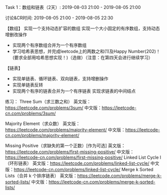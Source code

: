 Task 1：数组和链表（2天）: 2019-08-03 21:00 - 2019-08-05 21:00

讨论&CR时间: 2019-08-05 21:00 - 2019-08-05 22:30

 【数组】 实现一个支持动态扩容的数组
实现一个大小固定的有序数组，支持动态增删改操作
- 实现两个有序数组合并为一个有序数组
- 学习哈希表思想，并完成leetcode上的两数之和(1)及Happy Number(202)！(要求全部用哈希思想实现！)（选做）（注意：在第四天会进行继续学习）

【链表】
- 实现单链表、循环链表、双向链表，支持增删操作
- 实现单链表反转
- 实现两个有序的链表合并为一个有序链表
实现求链表的中间结点

练习：
 Three Sum（求三数之和）
英文版：https://leetcode.com/problems/3sum/
中文版：https://leetcode-cn.com/problems/3sum/

Majority Element（求众数）
英文版：https://leetcode.com/problems/majority-element/
中文版：https://leetcode-cn.com/problems/majority-element/

Missing Positive（求缺失的第一个正数）[作为可选]
英文版：https://leetcode.com/problems/first-missing-positive/
中文版：https://leetcode-cn.com/problems/first-missing-positive/
Linked List Cycle I（环形链表）
英文版：https://leetcode.com/problems/linked-list-cycle/
中文版：https://leetcode-cn.com/problems/linked-list-cycle/
Merge k Sorted Lists（合并 k 个排序链表）
英文版：https://leetcode.com/problems/merge-k-sorted-lists/
中文版：https://leetcode-cn.com/problems/merge-k-sorted-lists/